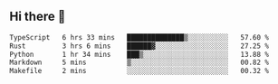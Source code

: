 ## Hi there 👋

<!--
**whirlun/whirlun** is a ✨ _special_ ✨ repository because its `README.md` (this file) appears on your GitHub profile.

Here are some ideas to get you started:

- 🔭 I’m currently working on ...
- 🌱 I’m currently learning ...
- 👯 I’m looking to collaborate on ...
- 🤔 I’m looking for help with ...
- 💬 Ask me about ...
- 📫 How to reach me: ...
- 😄 Pronouns: ...
- ⚡ Fun fact: ...
-->
<!--START_SECTION:waka-->

```txt
TypeScript   6 hrs 33 mins   ██████████████▒░░░░░░░░░░   57.60 %
Rust         3 hrs 6 mins    ██████▓░░░░░░░░░░░░░░░░░░   27.25 %
Python       1 hr 34 mins    ███▒░░░░░░░░░░░░░░░░░░░░░   13.88 %
Markdown     5 mins          ▒░░░░░░░░░░░░░░░░░░░░░░░░   00.82 %
Makefile     2 mins          ░░░░░░░░░░░░░░░░░░░░░░░░░   00.32 %
```

<!--END_SECTION:waka-->
